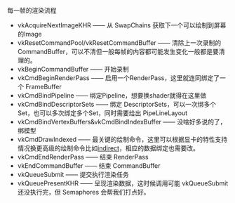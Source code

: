  每一帧的渲染流程

* vkAcquireNextImageKHR —— 从 SwapChains 获取下一个可以绘制到屏幕的Image
* vkResetCommandPool/vkResetCommandBuffer —— 清除上一次录制的 CommandBuffer，可以不清但一般每帧的内容都可能发生变化一般都是要清理的。
* vkBeginCommandBuffer —— 开始录制
* vkCmdBeginRenderPass —— 启用一个RenderPass，这里就连同绑定了一个 FrameBuffer
* vkCmdBindPipeline —— 绑定Pipeline，想要换shader就得在这里做
* vkCmdBindDescriptorSets —— 绑定 DescriptorSets，可以一次绑多个Set，也可以多次绑定多个Set，同时需要给出 PipeLineLayout
* vkCmdBindVertexBuffers&vkCmdBindIndexBuffer —— 没啥好多说的了，绑模型
* vkCmdDrawIndexed —— 最关键的绘制命令，这里可以根据显卡的特性支持情况换更高级的绘制命令比如[indirect](https://www.zhihu.com/search?q=indirect&search_source=Entity&hybrid_search_source=Entity&hybrid_search_extra=%7B%22sourceType%22%3A%22answer%22%2C%22sourceId%22%3A1632072443%7D)，相应的数据绑定也需要改。
* vkCmdEndRenderPass —— 结束 RenderPass
* vkEndCommandBuffer —— 结束 CommandBuffer
* vkQueueSubmit —— 提交执行渲染任务
* vkQueuePresentKHR —— 呈现渲染数据，这时候调用可能 vkQueueSubmit 还没执行完，但 Semaphores 会帮我们打点好。
